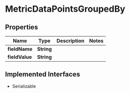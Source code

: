 

# MetricDataPointsGroupedBy


## Properties

| Name | Type | Description | Notes |
|------------ | ------------- | ------------- | -------------|
|**fieldName** | **String** |  |  |
|**fieldValue** | **String** |  |  |


## Implemented Interfaces

* Serializable


